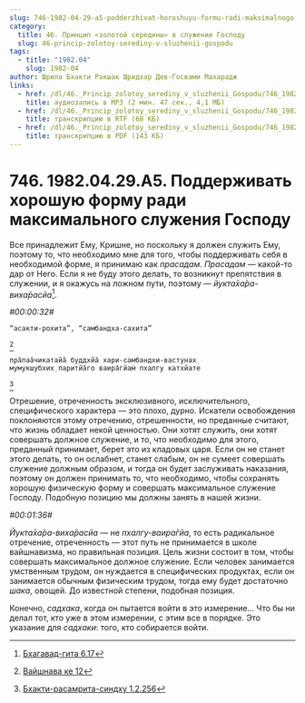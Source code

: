 ```yaml
---
slug: 746-1982-04-29-a5-podderzhivat-horoshuyu-formu-radi-maksimalnogo-sluzheniya-gospodu
category:
  title: 46. Принцип «золотой середины» в служении Господу
  slug: 46-princip-zolotoy-serediny-v-sluzhenii-gospodu
tags:
  - title: "1982.04"
    slug: 1982-04
author: Шрила Бхакти Ракшак Шридхар Дев-Госвами Махарадж
links:
  - href: /dl/46._Princip_zolotoy_serediny_v_sluzhenii_Gospodu/746_1982.04.29.A5_SridharMj_Podderzhivat_horoshuju_formu_radi_maksimalnogo_sluzhenija_Gospodu.mp3
    title: аудиозапись в MP3 (2 мин. 47 сек., 4,1 МБ)
  - href: /dl/46._Princip_zolotoy_serediny_v_sluzhenii_Gospodu/746_1982.04.29.A5_SridharMj_Podderzhivat_horoshuju_formu_radi_maksimalnogo_sluzhenija_Gospodu.rtf
    title: транскрипцию в RTF (68 КБ)
  - href: /dl/46._Princip_zolotoy_serediny_v_sluzhenii_Gospodu/746_1982.04.29.A5_SridharMj_Podderzhivat_horoshuju_formu_radi_maksimalnogo_sluzhenija_Gospodu.pdf
    title: транскрипцию в PDF (143 КБ)
---
```


# 746. 1982.04.29.A5. Поддерживать хорошую форму ради максимального служения Господу

Все принадлежит Ему, Кришне, но поскольку я должен служить Ему, поэтому то, что необходимо мне для того, чтобы поддерживать себя в необходимой форме, я принимаю как *прасадам. Прасадам* — какой-то дар от Него. Если я не буду этого делать, то возникнут препятствия в служении, и я окажусь на ложном пути, поэтому — *йукта̄ха̄ра-виха̄расйа*[^_ftn1].

*#00:00:32#*

    “асакти-рохита”, “самбандха-сахита”
[^_ftn2]

    пра̄паа̄чикатайа̄ буддхйа̄ хари-самбандхи-вастунах̣
    мумукшубхих̣ паритйа̄го ваира̄гйам̇ пхалгу катхйате
[^_ftn3]

Отрешение, отреченность эксклюзивного, исключительного, специфического характера — это плохо, дурно. Искатели освобождения поклоняются этому отречению, отрешенности, но преданные считают, что жизнь обладает некой ценностью. Они хотят служить, они хотят совершать должное служение, и то, что необходимо для этого, преданный принимает, берет это из кладовых царя. Если он не станет этого делать, то он ослабнет, станет слабым, он не сумеет совершать служение должным образом, и тогда он будет заслуживать наказания, поэтому он должен принимать то, что необходимо, чтобы сохранять хорошую физическую форму и совершать максимальное служение Господу. Подобную позицию мы должны занять в нашей жизни.

*#00:01:36#*

*Йукта̄ха̄ра-виха̄расйа* — не *пхалгу-ваира̄гйа*, то есть радикальное отречение, отреченность — этот путь не принимается в школе вайшнавизма, но правильная позиция. Цель жизни состоит в том, чтобы совершать максимальное должное служение. Если человек занимается умственным трудом, он нуждается в специфических продуктах, если он занимается обычным физическим трудом, тогда ему будет достаточно *шака*, овощей. До известной степени, подобная позиция.

Конечно, *садхака*, когда он пытается войти в это измерение… Что бы ни делал тот, кто уже в этом измерении, с этим все в порядке. Это указание для *садхаки*: того, кто собирается войти.



[^_ftn1]: [Бхагавад-гита 6.17](../notes/bhagavad-gita/bhagavad-gita-6-17.md)

[^_ftn2]: [Вайшнава ке 12](../notes/vajshnava-ke/vajshnava-ke-12.md)

[^_ftn3]: [Бхакти-расамрита-синдху 1.2.256](../notes/bhakti-rasamrita-sindhu/bhakti-rasamrita-sindhu-1-2-256.md)
